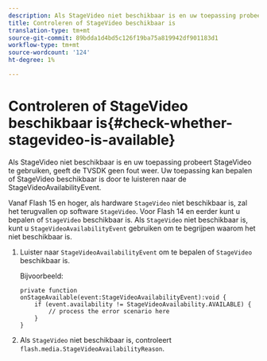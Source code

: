 ```yaml
---
description: Als StageVideo niet beschikbaar is en uw toepassing probeert StageVideo te gebruiken, geeft de TVSDK geen fout weer. Uw toepassing kan bepalen of StageVideo beschikbaar is door te luisteren naar de StageVideoAvailabilityEvent.
title: Controleren of StageVideo beschikbaar is
translation-type: tm+mt
source-git-commit: 89bdda1d4bd5c126f19ba75a819942df901183d1
workflow-type: tm+mt
source-wordcount: '124'
ht-degree: 1%

---
```



# Controleren of StageVideo beschikbaar is{#check-whether-stagevideo-is-available}

Als StageVideo niet beschikbaar is en uw toepassing probeert StageVideo te gebruiken, geeft de TVSDK geen fout weer. Uw toepassing kan bepalen of StageVideo beschikbaar is door te luisteren naar de StageVideoAvailabilityEvent.

Vanaf Flash 15 en hoger, als hardware `StageVideo` niet beschikbaar is, zal het terugvallen op software `StageVideo`. Voor Flash 14 en eerder kunt u bepalen of `StageVideo` beschikbaar is. Als `StageVideo` niet beschikbaar is, kunt u `StageVideoAvailabilityEvent` gebruiken om te begrijpen waarom het niet beschikbaar is.

1. Luister naar `StageVideoAvailabilityEvent` om te bepalen of `StageVideo` beschikbaar is.

   Bijvoorbeeld:

   ```
   private function onStageAvailable(event:StageVideoAvailabilityEvent):void {
       if (event.availability != StageVideoAvailability.AVAILABLE) {
           // process the error scenario here
       }
   }
   ```

1. Als `StageVideo` niet beschikbaar is, controleert `flash.media.StageVideoAvailabilityReason`.
